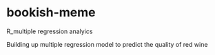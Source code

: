 # bookish-meme
R_multiple regression analyics

Building up multiple regression model to predict the quality of red wine
